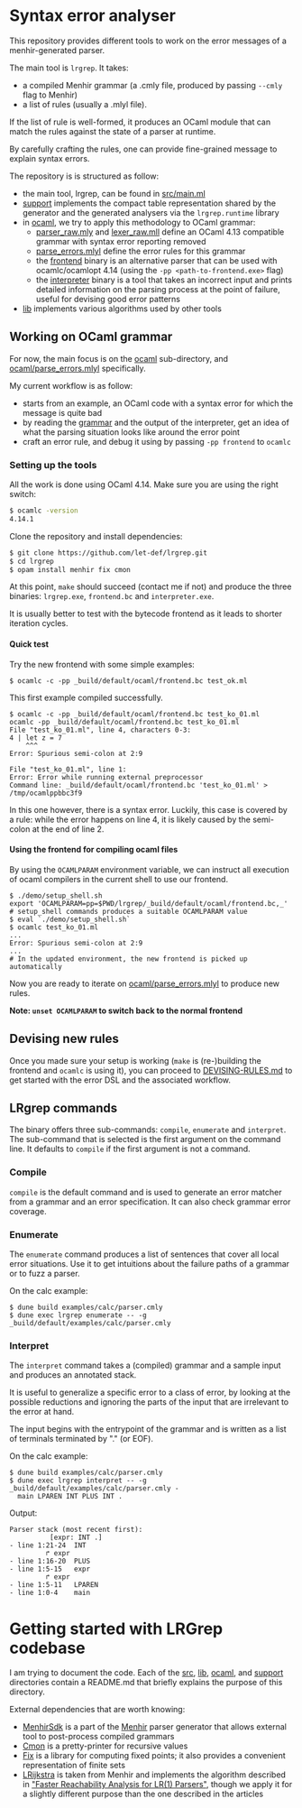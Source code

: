 # Syntax error analyser 

This repository provides different tools to work on the error messages of a menhir-generated parser.

The main tool is `lrgrep`. It takes:

- a compiled Menhir grammar (a .cmly file, produced by passing `--cmly` flag to Menhir) 
- a list of rules (usually a .mlyl file).

If the list of rule is well-formed, it produces an OCaml module that can match
the rules against the state of a parser at runtime.

By carefully crafting the rules, one can provide fine-grained message to explain syntax errors.

The repository is is structured as follow:

- the main tool, lrgrep, can be found in [src/main.ml]()
- [support]() implements the compact table representation shared by the
  generator and the generated analysers via the `lrgrep.runtime` library
- in [ocaml](), we try to apply this methodology to OCaml grammar:
  - [parser_raw.mly](ocaml/parser_raw.mly) and [lexer_raw.mll](ocaml/lexer_raw.mll) define an OCaml 4.13 compatible
    grammar with syntax error reporting removed
  - [parse_errors.mlyl](ocaml/parse_errors.mlyl) define the error rules for this grammar
  - the [frontend](ocaml/frontend.ml) binary is an alternative parser that can be used with
    ocamlc/ocamlopt 4.14 (using the `-pp <path-to-frontend.exe>` flag)
  - the [interpreter](ocaml/interpreter.ml) binary is a tool that takes an incorrect input and
    prints detailed information on the parsing process at the point of failure,
    useful for devising good error patterns
- [lib]() implements various algorithms used by other tools

## Working on OCaml grammar

For now, the main focus is on the [ocaml]() sub-directory, and
[ocaml/parse_errors.mlyl]() specifically.

My current workflow is as follow:

- starts from an example, an OCaml code with a syntax error for which the
  message is quite bad
- by reading the [grammar](ocaml/parser_raw.mly) and the output of the interpreter, get an idea of
  what the parsing situation looks like around the error point
- craft an error rule, and debug it using by passing `-pp frontend` to  `ocamlc` 

### Setting up the tools

All the work is done using OCaml 4.14. Make sure you are using the right switch:

```bash
$ ocamlc -version
4.14.1
```

Clone the repository and install dependencies:

```bash
$ git clone https://github.com/let-def/lrgrep.git
$ cd lrgrep
$ opam install menhir fix cmon
```

At this point, `make` should succeed (contact me if not) and produce the three binaries: `lrgrep.exe`, `frontend.bc` and `interpreter.exe`.

It is usually better to test with the bytecode frontend as it leads to shorter iteration cycles.

#### Quick test

Try the new frontend with some simple examples:

```
$ ocamlc -c -pp _build/default/ocaml/frontend.bc test_ok.ml
```
This first example compiled successfully.

```
$ ocamlc -c -pp _build/default/ocaml/frontend.bc test_ko_01.ml
ocamlc -pp _build/default/ocaml/frontend.bc test_ko_01.ml
File "test_ko_01.ml", line 4, characters 0-3:
4 | let z = 7
    ^^^
Error: Spurious semi-colon at 2:9

File "test_ko_01.ml", line 1:
Error: Error while running external preprocessor
Command line: _build/default/ocaml/frontend.bc 'test_ko_01.ml' > /tmp/ocamlppbbc3f9
```

In this one however, there is a syntax error. Luckily, this case is covered by a rule: while the error happens on line 4, it is likely caused by the semi-colon at the end of line 2.

#### Using the frontend for compiling ocaml files

By using the `OCAMLPARAM` environment variable, we can instruct all execution of ocaml compilers in the current shell to use our frontend.

```shell
$ ./demo/setup_shell.sh
export 'OCAMLPARAM=pp=$PWD/lrgrep/_build/default/ocaml/frontend.bc,_'
# setup_shell commands produces a suitable OCAMLPARAM value
$ eval `./demo/setup_shell.sh`
$ ocamlc test_ko_01.ml
...
Error: Spurious semi-colon at 2:9
...
# In the updated environment, the new frontend is picked up automatically
```

Now you are ready to iterate on [ocaml/parse_errors.mlyl]() to produce new rules.

**Note: `unset OCAMLPARAM` to switch back to the normal frontend**

## Devising new rules

Once you made sure your setup is working (`make` is (re-)building the frontend and `ocamlc` is using it), you can proceed to [DEVISING-RULES.md](DEVISING-RULES.md) to get started with the error DSL and the associated workflow.

## LRgrep commands

The binary offers three sub-commands: `compile`, `enumerate` and `interpret`. The sub-command that is selected is the first argument on the command line. It defaults to `compile` if the first argument is not a command.

### Compile 

`compile` is the default command and is used to generate an error matcher from a grammar and an error specification. It can also check grammar error coverage.

### Enumerate

The `enumerate` command produces a list of sentences that cover all local error situations. Use it to get intuitions about the failure paths of a grammar or to fuzz a parser.

On the calc example:

```shell
$ dune build examples/calc/parser.cmly
$ dune exec lrgrep enumerate -- -g _build/default/examples/calc/parser.cmly
```

### Interpret

The `interpret` command takes a (compiled) grammar and a sample input and produces an annotated stack.

It is useful to generalize a specific error to a class of error, by looking at the possible reductions and ignoring the parts of the input that are irrelevant to the error at hand.

The input begins with the entrypoint of the grammar and is written as a list of terminals terminated by "." (or EOF).

On the calc example:

```shell
$ dune build examples/calc/parser.cmly
$ dune exec lrgrep interpret -- -g _build/default/examples/calc/parser.cmly -
  main LPAREN INT PLUS INT .
```

Output:

```shell
Parser stack (most recent first):
		  [expr: INT .]
- line 1:21-24	INT
		 ↱ expr
- line 1:16-20	PLUS
- line 1:5-15	expr
		 ↱ expr
- line 1:5-11	LPAREN
- line 1:0-4	main
```

# Getting started with LRGrep codebase

I am trying to document the code. Each of the [src](src), [lib](lib), [ocaml](ocaml), and [support](support) directories contain a README.md that briefly explains the purpose of this directory.

External dependencies that are worth knowing:

- [MenhirSdk](https://opam.ocaml.org/packages/menhirSdk/) is a part of the [Menhir](http://gitlab.inria.fr/fpottier/menhir) parser generator that allows external tool to post-process compiled grammars
- [Cmon](https://opam.ocaml.org/packages/cmon/) is a pretty-printer for recursive values
- [Fix](https://gitlab.inria.fr/fpottier/fix) is a library for computing fixed points; it also provides a convenient representation of finite sets
- [LRijkstra](https://gitlab.inria.fr/fpottier/menhir/-/blob/master/src/LRijkstraFast.mli) is taken from Menhir and implements the algorithm described in ["Faster Reachability Analysis for LR(1) Parsers"](https://dl.acm.org/doi/10.1145/3486608.3486903), though we apply it for a slightly different purpose than the one described in the articles
